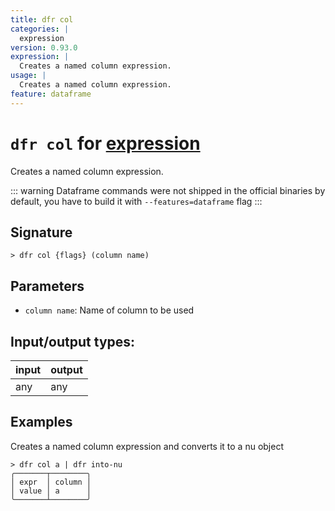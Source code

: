 ```yaml
---
title: dfr col
categories: |
  expression
version: 0.93.0
expression: |
  Creates a named column expression.
usage: |
  Creates a named column expression.
feature: dataframe
---
```

<!-- This file is automatically generated. Please edit the command in https://github.com/nushell/nushell instead. -->

# `dfr col` for [expression](/commands/categories/expression.md)

<div class='command-title'>Creates a named column expression.</div>

::: warning
Dataframe commands were not shipped in the official binaries by default, you have to build it with `--features=dataframe` flag
:::

## Signature

```> dfr col {flags} (column name)```

## Parameters

 -  `column name`: Name of column to be used


## Input/output types:

| input | output |
| ----- | ------ |
| any   | any    |

## Examples

Creates a named column expression and converts it to a nu object
```nu
> dfr col a | dfr into-nu
╭───────┬────────╮
│ expr  │ column │
│ value │ a      │
╰───────┴────────╯
```
